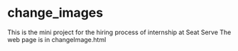 # change_images
This is the mini project for the hiring process of internship at Seat Serve
The web page is in changeImage.html

